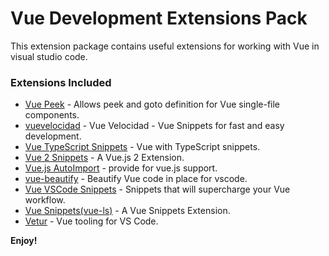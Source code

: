 # Vue Development Extensions Pack

This extension package contains useful extensions for working with Vue in visual studio code.

### Extensions Included

* [Vue Peek](https://marketplace.visualstudio.com/items?itemName=dariofuzinato.vue-peek) - Allows peek and goto definition for Vue single-file components.
* [vuevelocidad](https://marketplace.visualstudio.com/items?itemName=davidBernegger.vuevelocidad) - Vue Velocidad - Vue Snippets for fast and easy development.
* [Vue TypeScript Snippets](https://marketplace.visualstudio.com/items?itemName=ducksoupdev.Vue2) - Vue with TypeScript snippets.
* [Vue 2 Snippets](https://marketplace.visualstudio.com/items?itemName=hollowtree.vue-snippets) - A Vue.js 2 Extension.
* [Vue.js AutoImport](https://marketplace.visualstudio.com/items?itemName=ishiyama.vue-autoimport) - provide for vue.js support.
* [vue-beautify](https://marketplace.visualstudio.com/items?itemName=peakchen90.vue-beautify) - Beautify Vue code in place for vscode.
* [Vue VSCode Snippets](https://marketplace.visualstudio.com/items?itemName=sdras.vue-vscode-snippets) - Snippets that will supercharge your Vue workflow.
* [Vue Snippets(vue-ls)](https://marketplace.visualstudio.com/items?itemName=vaniship.vue-ls-snippets) - A Vue Snippets Extension.
* [Vetur](https://marketplace.visualstudio.com/items?itemName=octref.vetur) - Vue tooling for VS Code.

**Enjoy!**
